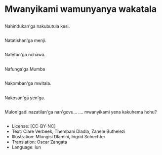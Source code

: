 # Mwanyikami wamunyanya wakatala

##
Nahindukan'ga nakubutula kesi.

##
Natatishan'ga menji.

##
Natetan'ga nchawa.

##
Nafunga'ga Mumba

##
Nakomban'ga mwitala.

##
Nakosan'ga yen'ga.

##
Mulon'gadi nazatilan'ga nan'govu... .... mwanyikami yena kakuhema hohu?

##
* License: [CC-BY-NC]
* Text: Clare Verbeek, Thembani Dladla, Zanele Buthelezi
* Illustration: Mlungisi Dlamini, Ingrid Schechter
* Translation: Oscar Zangata
* Language: lun
